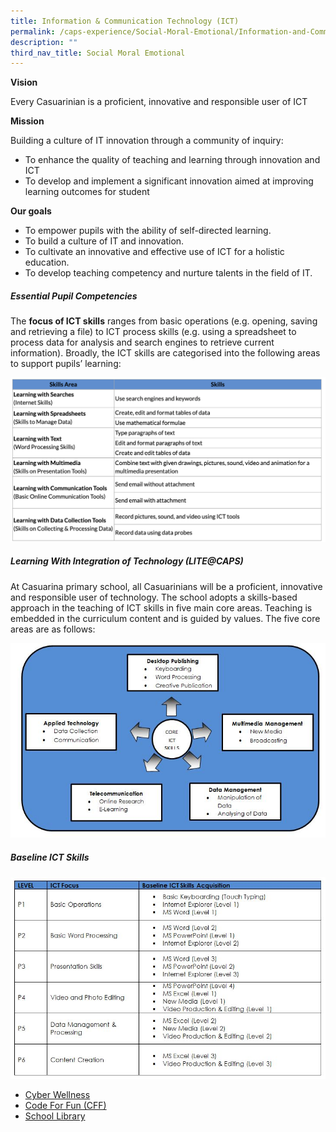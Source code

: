 ```yaml
---
title: Information & Communication Technology (ICT)
permalink: /caps-experience/Social-Moral-Emotional/Information-and-Communication-Technology-ICT/
description: ""
third_nav_title: Social Moral Emotional
---
```

**Vision**

Every Casuarinian is a proficient, innovative and responsible user of ICT

  

**Mission**

Building a culture of IT innovation through a community of inquiry:

*   To enhance the quality of teaching and learning through innovation and ICT
*   To develop and implement a significant innovation aimed at improving learning outcomes for student

  

**Our goals**

  

*   To empower pupils with the ability of self-directed learning.
*   To build a culture of IT and innovation.
*   To cultivate an innovative and effective use of ICT for a holistic education.
*   To develop teaching competency and nurture talents in the field of IT.

##### Essential Pupil Competencies

  

The **focus of ICT skills** ranges from basic operations (e.g. opening, saving and retrieving a file) to ICT process skills (e.g. using a spreadsheet to process data for analysis and search engines to retrieve current information). Broadly, the ICT skills are categorised into the following areas to support pupils’ learning:

![](/images/ict.png)

##### Learning With Integration of Technology (LITE@CAPS)

At Casuarina primary school, all Casuarinians will be a proficient, innovative and responsible user of technology. The school adopts a skills-based approach in the teaching of ICT skills in five main core areas. Teaching is embedded in the curriculum content and is guided by values. The five core areas are as follows:

![](/images/ICT%202.jpeg)

##### Baseline ICT Skills

![](/images/ICT3.jpeg)

- [Cyber Wellness](/ICT/Cyber-Wellness)
- [Code For Fun (CFF)](/ICT/Code-For-Fun-CFF)
- [School Library](/ICT/School-Library)